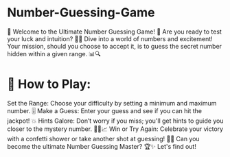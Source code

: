# Number-Guessing-Game
🎲 Welcome to the Ultimate Number Guessing Game! 🎲
Are you ready to test your luck and intuition? 🤔✨ Dive into a world of numbers and excitement! Your mission, should you choose to accept it, is to guess the secret number hidden within a given range. 📊🔍

# 🔢 How to Play:
Set the Range: Choose your difficulty by setting a minimum and maximum number. 🎚️
Make a Guess: Enter your guess and see if you can hit the jackpot! 💥
Hints Galore: Don’t worry if you miss; you'll get hints to guide you closer to the mystery number. 🕵️‍♀️📈
Win or Try Again: Celebrate your victory with a confetti shower or take another shot at guessing! 🎉🔄
Can you become the ultimate Number Guessing Master? 🏆✨ Let's find out!
